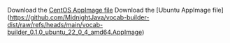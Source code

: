 Download the [CentOS AppImage file](https://github.com/MidnightJava/vocab-builder-dist/raw/refs/heads/main/vocab-builder_0.1.0_centos_9_amd64.AppImage)
Download the [Ubuntu AppImage file] (https://github.com/MidnightJava/vocab-builder-dist/raw/refs/heads/main/vocab-builder_0.1.0_ubuntu_22_0_4_amd64.AppImage)
